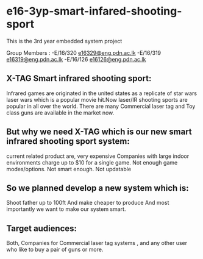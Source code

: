 # e16-3yp-smart-infared-shooting-sport

This is the 3rd year embedded system project 

Group Members :
-E/16/320 e16329@eng.pdn.ac.lk 
-E/16/319 e16319@eng.pdn.ac.lk 
-E/16/126 e16126@eng.pdn.ac.lk

## X-TAG  Smart infrared shooting sport:

Infrared games are originated in the united states as a replicate of star wars laser wars 
which is a popular movie hit.Now laser/IR shooting sports are popular in all over the world.
There are many Commercial laser tag and Toy class guns are available in the market now.
 
 
## But why we need X-TAG which is our new smart infrared shooting sport system:

current related product are,
very expensive
Companies with large indoor environments charge up to $10 for a single game.
Not enough game modes/options.
Not smart enough.
Not updatable


## So we planned develop a new system which is:

Shoot father up to 100ft
And make cheaper to produce 
And most importantly we want to make our system smart.


## Target audiences:

Both,
Companies  for Commercial laser tag systems ,
and any other user who like to buy a pair of guns or more.

